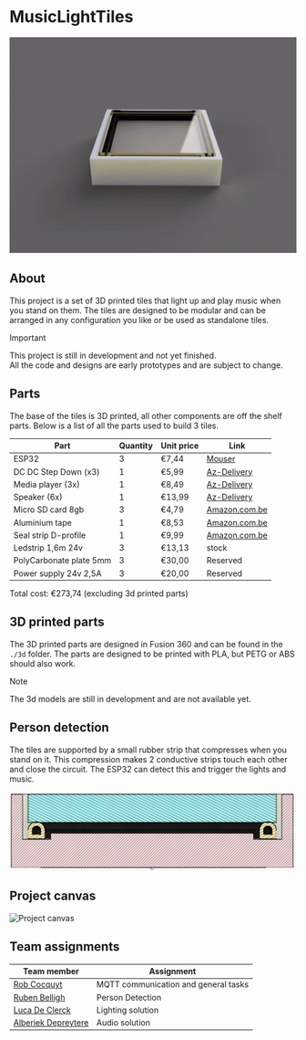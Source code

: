 # MusicLightTiles

![360° view](./media/360.gif)

## About

This project is a set of 3D printed tiles that light up and play music when you stand on them. 
The tiles are designed to be modular and can be arranged in any configuration you like or be used as standalone tiles.

> [!IMPORTANT]  
> This project is still in development and not yet finished.  
> All the code and designs are early prototypes and are subject to change.  

## Parts

The base of the tiles is 3D printed, all other components are off the shelf parts.
Below is a list of all the parts used to build 3 tiles.

| Part | Quantity | Unit price | Link |
| ---- | -------- | ----- | ---- |
| ESP32 | 3 | €7,44 | [Mouser](https://www.mouser.be/ProductDetail/Espressif-Systems/ESP32-C3-DevKitC-02?qs=stqOd1AaK7%2F1Q62ysr4CMA%3D%3D&_gl=1*1in80jf*_ga*ODM4MDUyNDAxLjE2OTYyNzI2NDU.*_ga_15W4STQT4T*MTY5NjI3MjY0NS4xLjAuMTY5NjI3MjY0NS42MC4wLjA.) |
| DC DC Step Down (x3) | 1 | €5,99 | [Az-Delivery](https://www.az-delivery.de/nl/products/lm2596s-dc-dc-step-down-modul-1?variant=12228728324192) |
| Media player (3x) | 1 | €8,49 | [Az-Delivery](https://www.az-delivery.de/nl/products/mp3-player-modul?variant=8198615695456) |
| Speaker (6x) | 1 | €13,99 | [Az-Delivery](https://www.az-delivery.de/nl/products/2-stuck-dfplayer-mini-3-watt-8-ohm-mini-lautsprecher-mit-jst-ph2-0-mm-pin-schnittstelle-fur-arduino-raspberry-pi-und-elektronische-diy-projekte-inklusive-e-book?variant=39441379131488) |
| Micro SD card 8gb | 3 | €4,79 | [Amazon.com.be](https://www.amazon.com.be/-/nl/Intenso-3413450-Micro-SDHC-geheugenkaart-GB-klasse/dp/B008RDCCFS/ref=sr_1_3?crid=32IRLW4WPV8D7&keywords=micro%2Bsd%2B4gb&qid=1695657846&s=electronics&sprefix=micro%2Bsd%2B4gb%2Celectronics%2C78&sr=1-3&th=1) |
| Aluminium tape | 1 | €8,53 | [Amazon.com.be](https://www.amazon.com.be/-/nl/GOCABLETIES-aluminiumfolie-isolatietape-HVAC-reparatie-afdichting/dp/B07KQDQHC9/ref=sr_1_11?crid=3KMIFELKZP5V4&keywords=aluminium%2Btape&qid=1695657415&sprefix=alumi%2Caps%2C78&sr=8-11&th=1) |
| Seal strip D-profile | 1 | €9,99 | [Amazon.com.be](https://www.amazon.com.be/-/nl/Youshares-afdichtband-viltapparaat-geluidsisolerend-weerbestendig/dp/B081C5VYXF/ref=sr_1_5?crid=W4W0U74CBUXH&keywords=tochtstrip&qid=1695657255&sprefix=toch%2Caps%2C94&sr=8-5&th=1) |
| Ledstrip 1,6m 24v | 3 | €13,13 | stock |
| PolyCarbonate plate 5mm | 3 | €30,00 | Reserved |
| Power supply 24v 2,5A | 3 | €20,00 | Reserved |

Total cost: €273,74 (excluding 3d printed parts)

## 3D printed parts

The 3D printed parts are designed in Fusion 360 and can be found in the `./3d` folder.
The parts are designed to be printed with PLA, but PETG or ABS should also work.

> [!NOTE]  
> The 3d models are still in development and are not available yet.

## Person detection

The tiles are supported by a small rubber strip that compresses when you stand on it.
This compression makes 2 conductive strips touch each other and close the circuit.
The ESP32 can detect this and trigger the lights and music.

![Person detection](./media/sectionview.png)

## Project canvas

![Project canvas](./media/projectcanvas.jpg)

## Team assignments

| Team member | Assignment |
| ---- | ---------- |
| [Rob Cocquyt](https://github.com/Robbedoes24) | MQTT communication and general tasks |
| [ Ruben Belligh](https://github.com/RubenBelligh) | Person Detection |
| [Luca De Clerck](https://github.com/LucaClrk) | Lighting solution |
| [Alberiek Depreytere](https://github.com/AlberiekDepreytere) | Audio solution |
